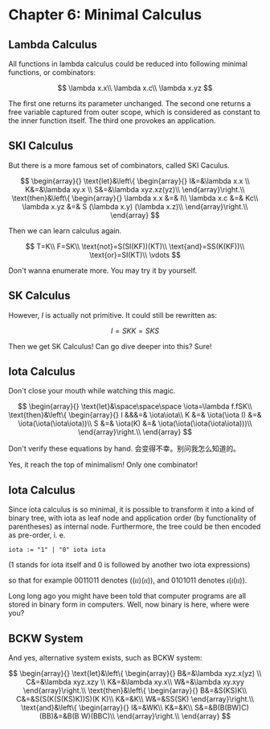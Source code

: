 # Chapter 6: Minimal Calculus

## Lambda Calculus

All functions in lambda calculus could be reduced into following minimal functions, or combinators:

$$
\lambda x.x\\
\lambda x.c\\
\lambda x.yz
$$

The first one returns its parameter unchanged. The second one returns a free variable captured from outer scope, which is considered as constant to the inner function itself. The third one provokes an application.

## SKI Calculus

But there is a more famous set of combinators, called SKI Caculus.

$$
\begin{array}{}
\text{let}&\left\{
\begin{array}{}
I&=&\lambda x.x \\
K&=&\lambda xy.x \\
S&=&\lambda xyz.xz(yz)\\
\end{array}\right.\\
\text{then}&\left\{
\begin{array}{}
\lambda x.x &=& I\\
\lambda x.c &=& Kc\\
\lambda x.yz &=& S (\lambda x.y) (\lambda x.z)\\
\end{array}\right.\\
\end{array}
$$

Then we can learn calculus again.

$$
T=K\\
F=SK\\
\text{not}=S(SI(KF))(KT)\\
\text{and}=SS(K(KF))\\
\text{or}=SI(KT)\\
\vdots
$$

Don't wanna enumerate more. You may try it by yourself.

## SK Calculus

However, $I$ is actually not primitive. It could still be rewritten as:

$$
I=SKK=SKS
$$

Then we get SK Calculus! Can go dive deeper into this? Sure!


## Iota Calculus

Don't close your mouth while watching this magic.

$$
\begin{array}{}
\text{let}&\space\space\space
\iota=\lambda f.fSK\\
\text{then}&\left\{
\begin{array}{}
I &&&=& \iota\iota\\
K &=& \iota(\iota I) &=& \iota(\iota(\iota\iota))\\
S &=& \iota(K) &=& \iota(\iota(\iota(\iota\iota)))\\
\end{array}\right.\\
\end{array}
$$

Don't verify these equations by hand. 会变得不幸。别问我怎么知道的。

Yes, it reach the top of minimalism! Only one combinator!

## Iota Calculus

Since iota calculus is so minimal, it is possible to transform it into a kind of binary tree, with iota as leaf node and application order (by functionality of parentheses) as internal node. Furthermore, the tree could be then encoded as pre-order, i. e.

```
iota := "1" | "0" iota iota
```

(1 stands for iota itself and 0 is followed by another two iota expressions)

so that for example 0011011 denotes $((\iota \iota )(\iota \iota ))$, and 0101011 denotes $\iota (\iota (\iota \iota ))$.

Long long ago you might have been told that computer programs are all stored in binary form in computers. Well, now binary is here, where were you?

## BCKW System

And yes, alternative system exists, such as BCKW system:

$$
\begin{array}{}
\text{let}&\left\{
\begin{array}{}
B&=&\lambda xyz.x(yz) \\
C&=&\lambda xyz.xzy \\
K&=&\lambda xy.x\\
W&=&\lambda xy.xyy
\end{array}\right.\\
\text{then}&\left\{
\begin{array}{}
B&=&S(KS)K\\
C&=&S(S(K(S(KS)K))S)(K K)\\
K&=&K\\
W&=&SS(SK)
\end{array}\right.\\
\text{and}&\left\{
\begin{array}{}
I&=&WK\\
K&=&K\\
S&=&B(B(BW)C)(BB)&=&B(B W)(BBC)\\
\end{array}\right.\\
\end{array}
$$